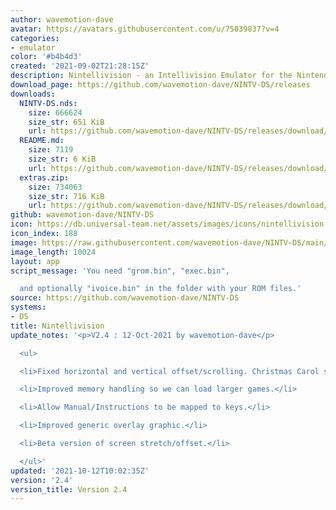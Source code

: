 ```yaml
---
author: wavemotion-dave
avatar: https://avatars.githubusercontent.com/u/75039837?v=4
categories:
- emulator
color: '#b4b4d3'
created: '2021-09-02T21:28:15Z'
description: Nintellivision - an Intellivision Emulator for the Nintendo DS/DSi
download_page: https://github.com/wavemotion-dave/NINTV-DS/releases
downloads:
  NINTV-DS.nds:
    size: 666624
    size_str: 651 KiB
    url: https://github.com/wavemotion-dave/NINTV-DS/releases/download/2.4/NINTV-DS.nds
  README.md:
    size: 7119
    size_str: 6 KiB
    url: https://github.com/wavemotion-dave/NINTV-DS/releases/download/2.4/README.md
  extras.zip:
    size: 734063
    size_str: 716 KiB
    url: https://github.com/wavemotion-dave/NINTV-DS/releases/download/2.4/extras.zip
github: wavemotion-dave/NINTV-DS
icon: https://db.universal-team.net/assets/images/icons/nintellivision.png
icon_index: 188
image: https://raw.githubusercontent.com/wavemotion-dave/NINTV-DS/main/arm9/gfx/bgTop.png
image_length: 10024
layout: app
script_message: 'You need "grom.bin", "exec.bin",

  and optionally "ivoice.bin" in the folder with your ROM files.'
source: https://github.com/wavemotion-dave/NINTV-DS
systems:
- DS
title: Nintellivision
update_notes: '<p>V2.4 : 12-Oct-2021 by wavemotion-dave</p>

  <ul>

  <li>Fixed horizontal and vertical offset/scrolling. Christmas Carol should now work.</li>

  <li>Improved memory handling so we can load larger games.</li>

  <li>Allow Manual/Instructions to be mapped to keys.</li>

  <li>Improved generic overlay graphic.</li>

  <li>Beta version of screen stretch/offset.</li>

  </ul>'
updated: '2021-10-12T10:02:35Z'
version: '2.4'
version_title: Version 2.4
---
```

